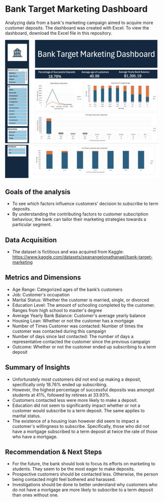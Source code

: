 # Bank Target Marketing Dashboard
Analyzing data from a bank's marketing campaign aimed to acquire more customer deposits. The dashboard was created with Excel. To view the dashboard, download the Excel file in this repository.

![](./dashboard-screenshot1.png)
![](./dashboard-screenshot2.png)

## Goals of the analysis
* To see which factors influence customers' decision to subscribe to term deposits.
* By understanding the contributing factors to customer subscription behaviour, the bank can tailor their marketing strategies towards a particular segment.

## Data Acquisition
* The dataset is fictitious and was acquired from Kaggle: https://www.kaggle.com/datasets/seanangelonathanael/bank-target-marketing 

## Metrics and Dimensions
* Age Range: Categorized ages of the bank’s customers
* Job: Customer's occupation
* Marital Status: Whether the customer is married, single, or divorced
* Education Level: The amount of schooling completed by the customer. Ranges from high school to master's degree
* Average Yearly Bank Balance: Customer's average yearly balance
* Housing Loan: Whether or not the customer has a mortgage
* Number of Times Customer was contacted: Number of times the customer was contacted during this campaign
* Number of days since last contacted: The number of days a representative contacted the customer since the previous campaign
* Outcome: Whether or not the customer ended up subscribing to a term deposit

## Summary of Insights
* Unfortunately most customers did not end up making a deposit, specifically only 18.76% ended up subscribing.
* However, the highest percentage of successful deposits was amongst students at 41%, followed by retirees at 33.93%.
* Customers contacted less were more likely to make a deposit.
* Education did not seem to significantly impact whether or not a customer would subscribe to a term deposit. The same applies to marital status.
* The existence of a housing loan however did seem to impact a customer's willingness to subscribe. Specifically, those who did not have a mortgage subscribed to a term deposit at twice the rate of those who have a mortgage.

## Recommendation & Next Steps
* For the future, the bank should look to focus its efforts on marketing to students. They seem to be the most eager to make deposits.
* Prospective customers should be contacted less. Otherwise, the person being contacted might feel bothered and harassed.
* Investigations should be done to better understand why customers who do not have a mortgage are more likely to subscribe to a term deposit than ones without one.


